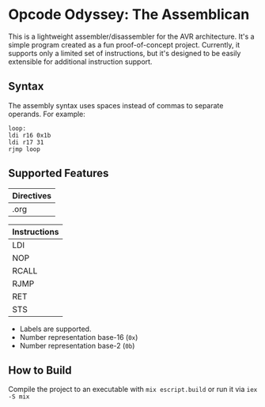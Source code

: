 # Opcode Odyssey: The Assemblican

This is a lightweight assembler/disassembler for the AVR architecture. It's a simple program created as a fun proof-of-concept project. Currently, it supports only a limited set of instructions, but it's designed to be easily extensible for additional instruction support.

## Syntax

The assembly syntax uses spaces instead of commas to separate operands. For example:

```
loop:
ldi r16 0x1b
ldi r17 31
rjmp loop
```
## Supported Features
| Directives    | 
| ------------- |
| .org          |

| Instructions  | 
| ------------- |
| LDI           |
| NOP           |
| RCALL         |
| RJMP          |
| RET           |
| STS           |

- Labels are supported.
- Number representation base-16 (`0x`)
- Number representation base-2 (`0b`)

## How to Build

Compile the project to an executable with `mix escript.build` or run it via `iex -S mix`
